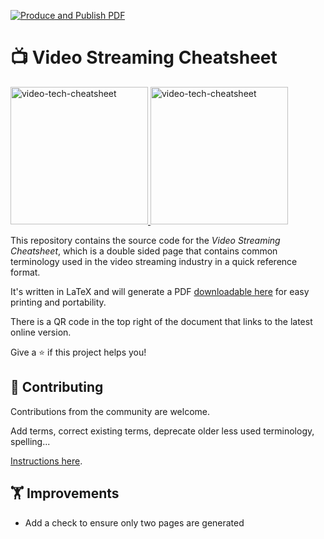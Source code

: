 [![Produce and Publish PDF](https://github.com/robert-will-brown/video-streaming-cheatsheet/actions/workflows/produce-pdf.yml/badge.svg?branch=main)](https://github.com/robert-will-brown/video-streaming-cheatsheet/actions/workflows/produce-pdf.yml)

# 📺 Video Streaming Cheatsheet

<p>
  <a href="https://video-streaming-cheatsheet.s3.eu-west-2.amazonaws.com/artifacts/video-streaming-cheatsheet.pdf">
    <img src="https://video-streaming-cheatsheet.s3.eu-west-2.amazonaws.com/artifacts/video-streaming-cheatsheet-thumbnail-p1.jpg" alt="video-tech-cheatsheet" height="220">
    <img src="https://video-streaming-cheatsheet.s3.eu-west-2.amazonaws.com/artifacts/video-streaming-cheatsheet-thumbnail-p2.jpg" alt="video-tech-cheatsheet" height="220">
  </a>
</p>

This repository contains the source code for the *Video Streaming Cheatsheet*, which is a double sided page that contains common terminology used in the video streaming industry in a quick reference format.  

It's written in LaTeX and will generate a PDF [downloadable here](https://video-streaming-cheatsheet.s3.eu-west-2.amazonaws.com/artifacts/video-streaming-cheatsheet.pdf) for easy printing and portability.

There is a QR code in the top right of the document that links to the latest online version.

Give a ⭐️ if this project helps you!

## 🤝 Contributing

Contributions from the community are welcome.

Add terms, correct existing terms, deprecate older less used terminology, spelling...

[Instructions here](CONTRIBUTING.md).

## 🏋 Improvements

 - Add a check to ensure only two pages are generated

